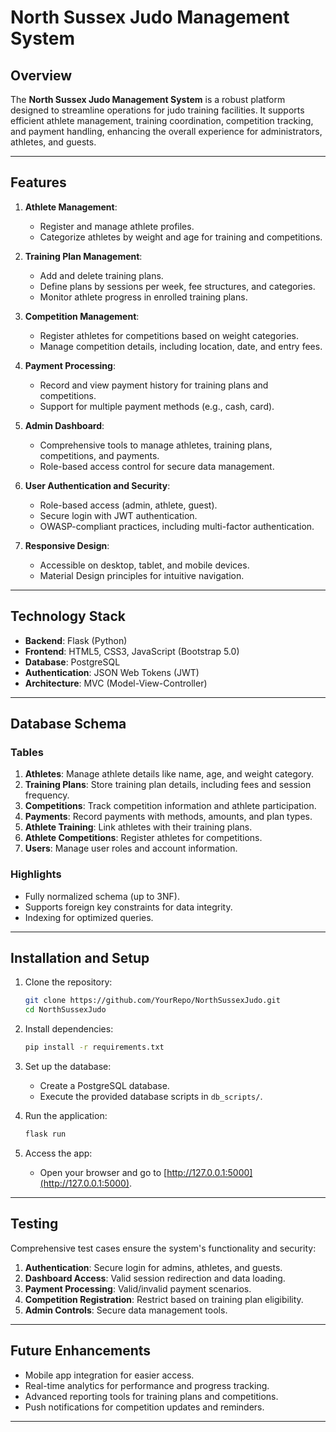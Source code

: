 # North Sussex Judo Management System

## Overview
The **North Sussex Judo Management System** is a robust platform designed to streamline operations for judo training facilities. It supports efficient athlete management, training coordination, competition tracking, and payment handling, enhancing the overall experience for administrators, athletes, and guests.

---

## Features
1. **Athlete Management**:
   - Register and manage athlete profiles.
   - Categorize athletes by weight and age for training and competitions.

2. **Training Plan Management**:
   - Add and delete training plans.
   - Define plans by sessions per week, fee structures, and categories.
   - Monitor athlete progress in enrolled training plans.

3. **Competition Management**:
   - Register athletes for competitions based on weight categories.
   - Manage competition details, including location, date, and entry fees.

4. **Payment Processing**:
   - Record and view payment history for training plans and competitions.
   - Support for multiple payment methods (e.g., cash, card).

5. **Admin Dashboard**:
   - Comprehensive tools to manage athletes, training plans, competitions, and payments.
   - Role-based access control for secure data management.

6. **User Authentication and Security**:
   - Role-based access (admin, athlete, guest).
   - Secure login with JWT authentication.
   - OWASP-compliant practices, including multi-factor authentication.

7. **Responsive Design**:
   - Accessible on desktop, tablet, and mobile devices.
   - Material Design principles for intuitive navigation.

---

## Technology Stack
- **Backend**: Flask (Python)
- **Frontend**: HTML5, CSS3, JavaScript (Bootstrap 5.0)
- **Database**: PostgreSQL
- **Authentication**: JSON Web Tokens (JWT)
- **Architecture**: MVC (Model-View-Controller)

---

## Database Schema
### Tables
1. **Athletes**: Manage athlete details like name, age, and weight category.
2. **Training Plans**: Store training plan details, including fees and session frequency.
3. **Competitions**: Track competition information and athlete participation.
4. **Payments**: Record payments with methods, amounts, and plan types.
5. **Athlete Training**: Link athletes with their training plans.
6. **Athlete Competitions**: Register athletes for competitions.
7. **Users**: Manage user roles and account information.

### Highlights
- Fully normalized schema (up to 3NF).
- Supports foreign key constraints for data integrity.
- Indexing for optimized queries.

---

## Installation and Setup
1. Clone the repository:
   ```bash
   git clone https://github.com/YourRepo/NorthSussexJudo.git
   cd NorthSussexJudo
   ```

2. Install dependencies:
   ```bash
   pip install -r requirements.txt
   ```

3. Set up the database:
   - Create a PostgreSQL database.
   - Execute the provided database scripts in `db_scripts/`.

4. Run the application:
   ```bash
   flask run
   ```

5. Access the app:
   - Open your browser and go to [http://127.0.0.1:5000](http://127.0.0.1:5000).

---

## Testing
Comprehensive test cases ensure the system's functionality and security:
1. **Authentication**: Secure login for admins, athletes, and guests.
2. **Dashboard Access**: Valid session redirection and data loading.
3. **Payment Processing**: Valid/invalid payment scenarios.
4. **Competition Registration**: Restrict based on training plan eligibility.
5. **Admin Controls**: Secure data management tools.

---

## Future Enhancements
- Mobile app integration for easier access.
- Real-time analytics for performance and progress tracking.
- Advanced reporting tools for training plans and competitions.
- Push notifications for competition updates and reminders.

---
